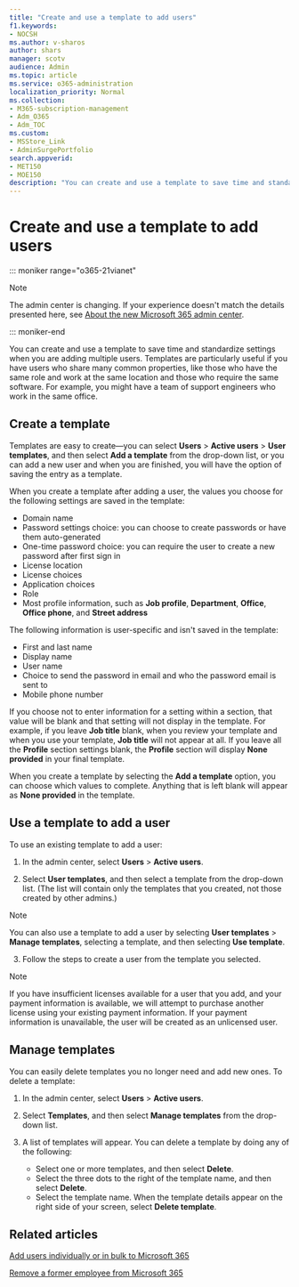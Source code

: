 ```yaml
---
title: "Create and use a template to add users"
f1.keywords:
- NOCSH
ms.author: v-sharos
author: shars
manager: scotv
audience: Admin
ms.topic: article
ms.service: o365-administration
localization_priority: Normal
ms.collection: 
- M365-subscription-management 
- Adm_O365
- Adm_TOC
ms.custom:
- MSStore_Link
- AdminSurgePortfolio
search.appverid:
- MET150
- MOE150
description: "You can create and use a template to save time and standardize settings when you add multiple users."
---
```


# Create and use a template to add users

::: moniker range="o365-21vianet"

> [!NOTE]
> The admin center is changing. If your experience doesn't match the details presented here, see 
[About the new Microsoft 365 admin center](https://docs.microsoft.com/microsoft-365/admin/microsoft-365-admin-center-preview?view=o365-21vianet).

::: moniker-end

You can create and use a template to save time and standardize settings when you are adding multiple users. Templates are particularly useful if you have users who share many common properties, like those who have the same role and work at the same location and those who require the same software. For example, you might have a team of support engineers who work in the same office.  

## Create a template

Templates are easy to create&mdash;you can select **Users** > **Active users** > **User templates**, and then select **Add a template** from the drop-down list, or you can add a new user and when you are finished, you will have the option of saving the entry as a template.

When you create a template after adding a user, the values you choose for the following settings are saved in the template:

- Domain name
- Password settings choice: you can choose to create passwords or have them auto-generated
- One-time password choice: you can require the user to create a new password after first sign in
- License location
- License choices
- Application choices
- Role
- Most profile information, such as **Job profile**, **Department**, **Office**, **Office phone**, and **Street address** 

The following information is user-specific and isn't saved in the template:

- First and last name
- Display name
- User name
- Choice to send the password in email and who the password email is sent to
- Mobile phone number

If you choose not to enter information for a setting within a section, that value will be blank and that setting will not display in the template. For example, if you leave **Job title** blank, when you review your template and when you use your template, **Job title** will not appear at all. If you leave all the **Profile** section settings blank, the **Profile** section will display **None provided** in your final template.

When you create a template by selecting the **Add a template** option, you can choose which values to complete. Anything that is left blank will appear as **None provided** in the template.

## Use a template to add a user

To use an existing template to add a user:

1. In the admin center, select **Users** > **Active users**.

2. Select **User templates**, and then select a template from the drop-down list. (The list will contain only the templates that you created, not those created by other admins.)

 > [!NOTE]
 > You can also use a template to add a user by selecting **User templates** > **Manage templates**, selecting a template, and then selecting **Use template**.

3. Follow the steps to create a user from the template you selected.

> [!NOTE]
> If you have insufficient licenses available for a user that you add, and your payment information is available, we will attempt to purchase another license using your existing payment information. If your payment information is unavailable, the user will be created as an unlicensed user.

## Manage templates

You can easily delete templates you no longer need and add new ones. To delete a template:

1. In the admin center, select **Users** > **Active users**.

2. Select **Templates**, and then select **Manage templates** from the drop-down list.

3. A list of templates will appear. You can delete a template by doing any of the following:
    - Select one or more templates, and then select **Delete**. 
    - Select the three dots to the right of the template name, and then select **Delete**.
    - Select the template name. When the template details appear on the right side of your screen, select **Delete template**.

## Related articles

[Add users individually or in bulk to Microsoft 365](add-users.md)

[Remove a former employee from Microsoft 365](remove-former-employee.md)
  
